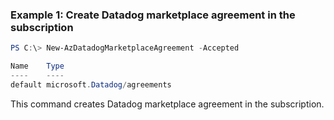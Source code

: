 ### Example 1: Create Datadog marketplace agreement in the subscription
```powershell
PS C:\> New-AzDatadogMarketplaceAgreement -Accepted

Name    Type
----    ----
default microsoft.Datadog/agreements
```

This command creates Datadog marketplace agreement in the subscription.


